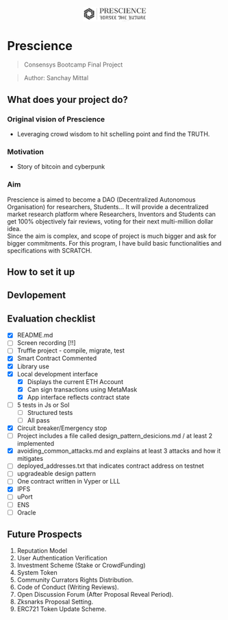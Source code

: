 <p align="center">
  <img src="./src/images/icon_classic.png" align="center" width="150">
</p>

# Prescience
>Consensys Bootcamp Final Project

>Author: Sanchay Mittal

## What does your project do?

### Original vision of Prescience

- Leveraging crowd wisdom to hit schelling point and find the TRUTH.

### Motivation
- Story of bitcoin and cyberpunk


### Aim

Prescience is aimed to become a DAO (Decentralized Autonomous Organisation) for researchers, Students...  It will provide a decentralized market research platform where Researchers, Inventors and Students can get 100% objectively fair reviews, voting for their next multi-million dollar idea. 
<br>
Since the aim is complex, and scope of project is much bigger and ask for bigger commitments. For this program, I have build basic functionalities and specifications with SCRATCH. 

## How to set it up

## Devlopement


## Evaluation checklist

- [x] README.md
- [ ] Screen recording [!!]
- [ ] Truffle project - compile, migrate, test
- [x] Smart Contract Commented
- [x] Library use
- [x] Local development interface
    - [x] Displays the current ETH Account
    - [x] Can sign transactions using MetaMask
    - [x] App interface reflects contract state
- [ ] 5 tests in Js or Sol
    - [ ] Structured tests
    - [ ] All pass
- [x] Circuit breaker/Emergency stop
- [ ] Project includes a file called design_pattern_desicions.md / at least 2 implemented
- [x] avoiding_common_attacks.md and explains at least 3 attacks and how it mitigates
- [ ] deployed_addresses.txt that indicates contract address on testnet
- [ ] upgradeable design pattern
- [ ] One contract written in Vyper or LLL
- [x] IPFS
- [ ] uPort
- [ ] ENS
- [ ] Oracle

## Future Prospects

1. Reputation Model
2. User Authentication Verification
3. Investment Scheme (Stake or CrowdFunding)
4. System Token
5. Community Currators Rights Distribution.
6. Code of Conduct (Writing Reviews).
7. Open Discussion Forum (After Proposal Reveal Period).
8. Zksnarks Proposal Setting.
9. ERC721 Token Update Scheme.  

